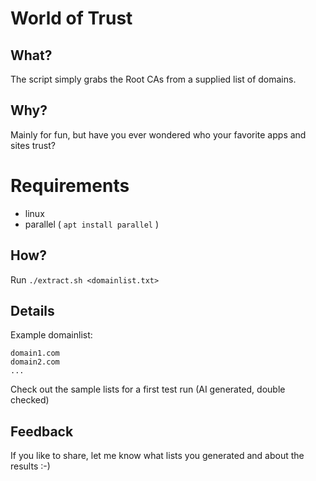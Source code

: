 # World of Trust
## What?
The script simply grabs the Root CAs from a supplied list of domains.
## Why?
Mainly for fun, but have you ever wondered who your favorite apps and sites trust?
# Requirements
* linux
* parallel ( `apt install parallel` )
## How?
Run `./extract.sh <domainlist.txt>`
## Details
Example domainlist:  
  
`domain1.com`  
`domain2.com`  
`...`  
  
Check out the sample lists for a first test run (AI generated, double checked)
## Feedback
If you like to share, let me know what lists you generated and about the results :-)
